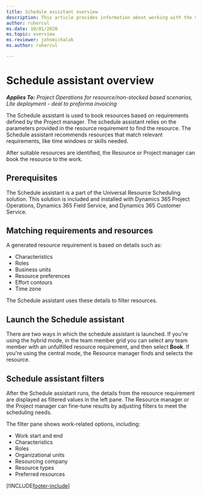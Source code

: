 ```yaml
---
title: Schedule assistant overview
description: This article provides information about working with the Schedule assistant to book resources.
author: ruhercul
ms.date: 10/01/2020
ms.topic: overview
ms.reviewer: johnmichalak
ms.author: ruhercul

---
```


# Schedule assistant overview

_**Applies To:** Project Operations for resource/non-stocked based scenarios, Lite deployment - deal to proforma invoicing_

The Schedule assistant is used to book resources based on requirements defined by the Project manager. The schedule assistant relies on the parameters provided in the resource requirement to find the resource. The Schedule assistant recommends resources that match relevant requirements, like time windows or skills needed.

After suitable resources are identified, the Resource or Project manager can book the resource to the work.

## Prerequisites

The Schedule assistant is a part of the Universal Resource Scheduling solution. This solution is included and installed with Dynamics 365 Project Operations, Dynamics 365 Field Service, and Dynamics 365 Customer Service.

## Matching requirements and resources

A generated resource requirement is based on details such as:

-   Characteristics
-   Roles
-   Business units
-   Resource preferences
-   Effort contours
-   Time zone

The Schedule assistant uses these details to filter resources.

## Launch the Schedule assistant

There are two ways in which the schedule assistant is launched. If you're using the hybrid mode, in the team member grid you can select any team member with an unfulfilled resource requirement, and then select **Book**. If you're using the central mode, the Resource manager finds and selects the resource.

## Schedule assistant filters

After the Schedule assistant runs, the details from the resource requirement are displayed as filtered values in the left pane. The Resource manager or the Project manager can fine-tune results by adjusting filters to meet the scheduling needs.

The filter pane shows work-related options, including:

-   Work start and end
-   Characteristics
-   Roles
-   Organizational units
-   Resourcing company
-   Resource types
-   Preferred resources


[!INCLUDE[footer-include](../includes/footer-banner.md)]